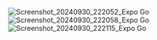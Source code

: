 ![Screenshot_20240930_222052_Expo Go](https://github.com/user-attachments/assets/3a2c4476-4796-48c3-97cb-64fbb4dff102)
![Screenshot_20240930_222058_Expo Go](https://github.com/user-attachments/assets/c62b13b8-4feb-47e3-a3f3-bebdb2958618)
![Screenshot_20240930_222115_Expo Go](https://github.com/user-attachments/assets/01b2e419-ecfc-4c84-a83b-2ca038a2f659)
